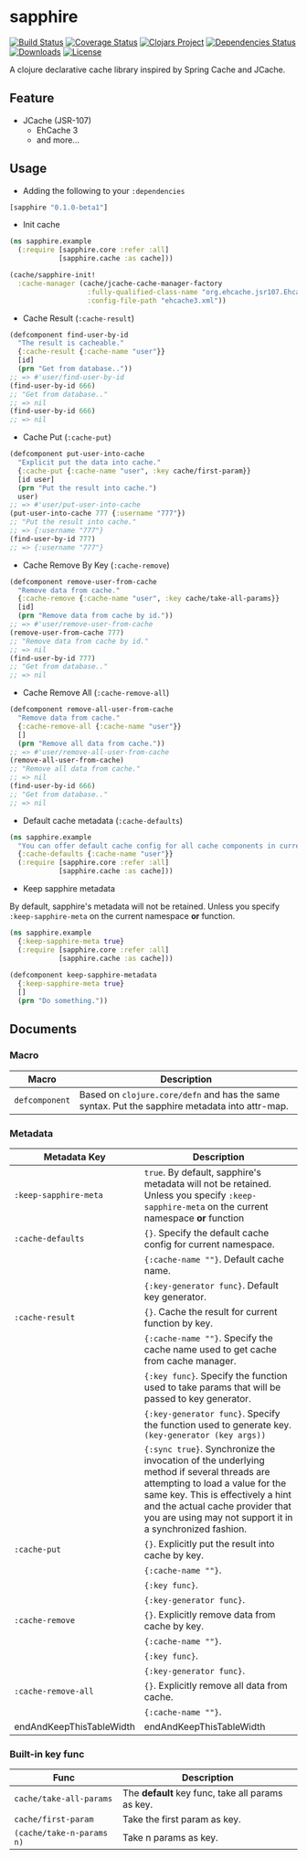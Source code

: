 # sapphire

[![Build Status](https://travis-ci.org/illyasviel/sapphire.svg?branch=master)](https://travis-ci.org/illyasviel/sapphire)
[![Coverage Status](https://coveralls.io/repos/github/illyasviel/sapphire/badge.svg?branch=master)](https://coveralls.io/github/illyasviel/sapphire?branch=master)
[![Clojars Project](https://img.shields.io/clojars/v/sapphire.svg)](https://clojars.org/sapphire)
[![Dependencies Status](https://versions.deps.co/illyasviel/sapphire/status.svg)](https://versions.deps.co/illyasviel/sapphire)
[![Downloads](https://versions.deps.co/illyasviel/sapphire/downloads.svg)](https://versions.deps.co/illyasviel/sapphire)
[![License](http://img.shields.io/:license-apache-brightgreen.svg)](http://www.apache.org/licenses/LICENSE-2.0.html)

A clojure declarative cache library inspired by Spring Cache and JCache.

## Feature

- JCache (JSR-107)
  - EhCache 3
  - and more...

## Usage

-  Adding the following to your `:dependencies`

```clojure
[sapphire "0.1.0-beta1"]
```

- Init cache

```clojure
(ns sapphire.example
  (:require [sapphire.core :refer :all]
            [sapphire.cache :as cache]))

(cache/sapphire-init!
  :cache-manager (cache/jcache-cache-manager-factory
                   :fully-qualified-class-name "org.ehcache.jsr107.EhcacheCachingProvider"
                   :config-file-path "ehcache3.xml"))
```

- Cache Result (`:cache-result`)

```clojure
(defcomponent find-user-by-id
  "The result is cacheable."
  {:cache-result {:cache-name "user"}}
  [id]
  (prn "Get from database.."))
;; => #'user/find-user-by-id
(find-user-by-id 666)
;; "Get from database.."
;; => nil
(find-user-by-id 666)
;; => nil
```

- Cache Put (`:cache-put`)

```clojure
(defcomponent put-user-into-cache
  "Explicit put the data into cache."
  {:cache-put {:cache-name "user", :key cache/first-param}}
  [id user]
  (prn "Put the result into cache.")
  user)
;; => #'user/put-user-into-cache
(put-user-into-cache 777 {:username "777"})
;; "Put the result into cache."
;; => {:username "777"}
(find-user-by-id 777)
;; => {:username "777"}
```

- Cache Remove By Key (`:cache-remove`)

```clojure
(defcomponent remove-user-from-cache
  "Remove data from cache."
  {:cache-remove {:cache-name "user", :key cache/take-all-params}}
  [id]
  (prn "Remove data from cache by id."))
;; => #'user/remove-user-from-cache
(remove-user-from-cache 777)
;; "Remove data from cache by id."
;; => nil
(find-user-by-id 777)
;; "Get from database.."
;; => nil
```

- Cache Remove All  (`:cache-remove-all`)

```clojure
(defcomponent remove-all-user-from-cache
  "Remove data from cache."
  {:cache-remove-all {:cache-name "user"}}
  []
  (prn "Remove all data from cache."))
;; => #'user/remove-all-user-from-cache
(remove-all-user-from-cache)
;; "Remove all data from cache."
;; => nil
(find-user-by-id 666)
;; "Get from database.."
;; => nil
```

- Default cache metadata  (`:cache-defaults`)

```clojure
(ns sapphire.example
  "You can offer default cache config for all cache components in current namespace."
  {:cache-defaults {:cache-name "user"}}
  (:require [sapphire.core :refer :all]
            [sapphire.cache :as cache]))
```

- Keep sapphire metadata

By default, sapphire's metadata will not be retained.
Unless you specify `:keep-sapphire-meta` on the current namespace **or** function.

```clojure
(ns sapphire.example
  {:keep-sapphire-meta true}
  (:require [sapphire.core :refer :all]
            [sapphire.cache :as cache]))
            
(defcomponent keep-sapphire-metadata
  {:keep-sapphire-meta true}
  []
  (prn "Do something."))
```

## Documents

### Macro

Macro | Description
----- | -----------
`defcomponent` | Based on `clojure.core/defn` and has the same syntax. Put the sapphire metadata into attr-map.

### Metadata

Metadata Key | Description
--- | ---
<a name="keep-sapphire-meta"><a/>`:keep-sapphire-meta` | `true`. By default, sapphire's metadata will not be retained. Unless you specify `:keep-sapphire-meta` on the current namespace **or** function
<a name="cache-defaults"></a>`:cache-defaults` | `{}`. Specify the default cache config for current namespace.
<a name="cache-defaults-cache-name"></a> | `{:cache-name ""}`. Default cache name.
<a name="cache-defaults-key-generator"></a> | `{:key-generator func}`. Default key generator.
<a name="cache-result"></a>`:cache-result` | `{}`. Cache the result for current function by key.
<a name="cache-result-cache-name"></a> | `{:cache-name ""}`. Specify the cache name used to get cache from cache manager.
<a name="cache-result-key"></a> | `{:key func}`. Specify the function used to take params that will be passed to key generator.
<a name="cache-result-key-generator"></a> | `{:key-generator func}`. Specify the function used to generate key. `(key-generator (key args))`
<a name="cache-result-sync"></a> | `{:sync true}`. Synchronize the invocation of the underlying method if several threads are attempting to load a value for the same key. This is effectively a hint and the actual cache provider that you are using may not support it in a synchronized fashion.
<a name="cache-put"></a>`:cache-put` | `{}`. Explicitly put the result into cache by key.
<a name="cache-put-cache-name"></a> | `{:cache-name ""}`.
<a name="cache-put-key"></a> | `{:key func}`.
<a name="cache-put-key-generator"></a> | `{:key-generator func}`.
<a name="cache-remove"></a>`:cache-remove` | `{}`. Explicitly remove data from cache by key.
<a name="cache-remove-cache-name"></a> | `{:cache-name ""}`.
<a name="cache-remove-key"></a> | `{:key func}`.
<a name="cache-remove-key-generator"></a> | `{:key-generator func}`. 
<a name="cache-remove-all"></a>`:cache-remove-all` | `{}`. Explicitly remove all data from cache.
<a name="cache-remove-all-cache-name"></a> | `{:cache-name ""}`.
endAndKeepThisTableWidth | endAndKeepThisTableWidth

### Built-in key func

Func | Description
---- | -----------
`cache/take-all-params` | The **default** key func, take all params as key.
`cache/first-param` | Take the first param as key.
`(cache/take-n-params n)` | Take n params as key.

